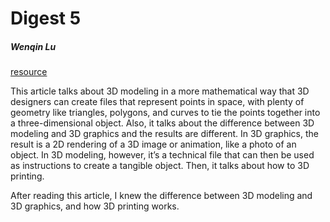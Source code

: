 # Digest 5
##### Wenqin Lu

[resource](https://www.lifewire.com/what-is-3d-modeling-2164)

This article talks about 3D modeling in a more mathematical way that 3D designers can create files that represent points in space, with plenty of geometry like triangles, polygons, and curves to tie the points together into a three-dimensional object. Also, it talks about the difference between 3D modeling and 3D graphics and the results are different. In 3D graphics, the result is a 2D rendering of a 3D image or animation, like a photo of an object. In 3D modeling, however, it’s a technical file that can then be used as instructions to create a tangible object. Then, it talks about how to 3D printing.

After reading this article, I knew the difference between 3D modeling and 3D graphics, and how 3D printing works.
